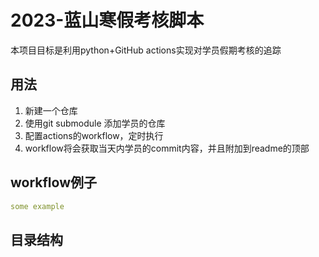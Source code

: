 # 2023-蓝山寒假考核脚本

本项目目标是利用python+GitHub actions实现对学员假期考核的追踪  

## 用法

1. 新建一个仓库
2. 使用git submodule 添加学员的仓库
3. 配置actions的workflow，定时执行
4. workflow将会获取当天内学员的commit内容，并且附加到readme的顶部

## workflow例子

```yaml
some example
```

## 目录结构
